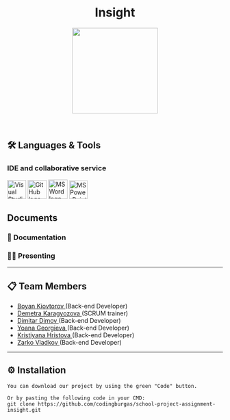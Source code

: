 <h1 align="center"> Insight </h1>

<p align="center">
    <img src="../school-project-assignment-insight/Resources/Images/logo-color 2.png" width="200px"/>
</p>

<br> 

## 🛠️ Languages & Tools
### IDE and collaborative service
<p align="left">
    <a href="https://visualstudio.microsoft.com/vs/"><img src="../school-project-assignment-insight/Resources/Images/vs.png" alt="Visual Studio 2022 logo" width="44px" /></a>
    <a href="https://github.com/"><img src="../school-project-assignment-insight/Resources/Images/github.png" alt="GitHub logo" width="44px" /></a>
    <a href="https://www.microsoft.com/en-ww/microsoft-365/word"><img src="../school-project-assignment-insight/Resources/Images/word.png" alt="MS Word logo" width="45px" /></a>
    <a href="https://www.microsoft.com/en-us/microsoft-365/powerpoint"><img src="../school-project-assignment-insight/Resources/Images/power-point.png" alt="MS PowerPoint logo" width="43px"></a>
</p>

## Documents

### 📄 Documentation


### 🧑‍🏫 Presenting


<hr> 

## 📋 Team Members
- <a href = ""> Boyan Kiovtorov </a> (Back-end Developer) 
- <a href = "https://github.com/DPKaragyozova21"> Demetra Karagyozova </a> (SCRUM trainer)
- <a href = "https://github.com/DRDimov21"> Dimitar Dimov </a> (Back-end Developer)
- <a href = "https://github.com/YTGeorgieva22"> Yoana Georgieva </a> (Back-end Developer)
- <a href = "https://github.com/KIHristova22"> Kristiyana Hristova </a> (Back-end Developer)
- <a href = "https://github.com/ZSVladkov22"> Zarko Vladkov </a> (Back-end Developer)

<hr>

## ⚙ Installation
```
You can download our project by using the green "Code" button.

Or by pasting the following code in your CMD:
git clone https://github.com/codingburgas/school-project-assignment-insight.git
```